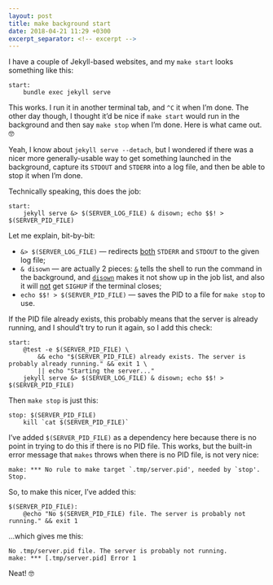 ```yaml
---
layout: post
title: make background start
date: 2018-04-21 11:29 +0300
excerpt_separator: <!-- excerpt -->
---
```


I have a couple of Jekyll-based websites, and my `make start` looks something
like this:

```
start:
	bundle exec jekyll serve
```

This works. I run it in another terminal tab, and `^C` it when I’m done. The
other day though, I thought it’d be nice if `make start` would run in the
background and then say `make stop` when I’m done. Here is what came out. 🤓

<!-- excerpt -->

Yeah, I know about `jekyll serve --detach`, but I wondered if there was a nicer
more generally-usable way to get something launched in the background, capture
its `STDOUT` and `STDERR` into a log file, and then be able to stop it when I’m
done.

Technically speaking, this does the job:

```
start:
	jekyll serve &> $(SERVER_LOG_FILE) & disown; echo $$! > $(SERVER_PID_FILE)
```

Let me explain, bit-by-bit:

* `&> $(SERVER_LOG_FILE)` — redirects
[both](https://www.gnu.org/software/bash/manual/html_node/Redirections.html#Redirecting-Standard-Output-and-Standard-Error)
`STDERR` and `STDOUT` to the given log file;
* `& disown` — are actually 2 pieces:
[`&`](http://bashitout.com/2013/05/18/Ampersands-on-the-command-line.html) tells
the shell to run the command in the background, and
[`disown`](https://www.gnu.org/software/bash/manual/html_node/Job-Control-Builtins.html)
makes it not show up in the job list, and also it will
[not](https://www.gnu.org/software/bash/manual/html_node/Signals.html) get
`SIGHUP` if the terminal closes;
* `echo $$! > $(SERVER_PID_FILE)` — saves the PID to a file for `make stop` to
use.

If the PID file already exists, this probably means that the server is already
running, and I should’t try to run it again, so I add this check:

```
start:
	@test -e $(SERVER_PID_FILE) \
		&& echo "$(SERVER_PID_FILE) already exists. The server is probably already running." && exit 1 \
		|| echo "Starting the server..."
	jekyll serve &> $(SERVER_LOG_FILE) & disown; echo $$! > $(SERVER_PID_FILE)
```

Then `make stop` is just this:

```
stop: $(SERVER_PID_FILE)
	kill `cat $(SERVER_PID_FILE)`
```

I’ve added `$(SERVER_PID_FILE)` as a dependency here because there is no point
in trying to do this if there is no PID file. This works, but the built-in error
message that `makes` throws when there is no PID file, is not very nice:

```
make: *** No rule to make target `.tmp/server.pid', needed by `stop'.  Stop.
```

So, to make this nicer, I’ve added this:

```
$(SERVER_PID_FILE):
	@echo "No $(SERVER_PID_FILE) file. The server is probably not running." && exit 1
```

…which gives me this:

```
No .tmp/server.pid file. The server is probably not running.
make: *** [.tmp/server.pid] Error 1
```

Neat! 🤓
